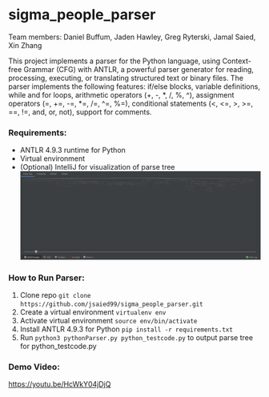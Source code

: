 # sigma_people_parser
Team members: Daniel Buffum, Jaden Hawley, Greg Ryterski, Jamal Saied, Xin Zhang

This project implements a parser for the Python language, using Context-free Grammar (CFG) with ANTLR, a powerful parser generator for reading, processing, executing, or translating structured text or binary files. The parser implements the following features: if/else blocks, variable definitions, while and for loops, arithmetic operators (+, -, *, /, %, ^), assignment operators (=, +=, -=, *=, /=, ^=, %=), conditional statements (<, <=, >, >=, ==, !=, and, or, not), support for comments.

### Requirements:
- ANTLR 4.9.3 runtime for Python
- Virtual environment
- (Optional) IntelliJ for visualization of parse tree
![Parse Tree](PyParseTree.PNG "Parse Tree")

### How to Run Parser:
1. Clone repo `git clone https://github.com/jsaied99/sigma_people_parser.git`
2. Create a virtual environment `virtualenv env`
3. Activate virtual environment `source env/bin/activate`
4. Install ANTLR 4.9.3 for Python `pip install -r requirements.txt`
5. Run `python3 pythonParser.py python_testcode.py` to output parse tree for python_testcode.py

### Demo Video:
https://youtu.be/HcWkY04jDjQ
